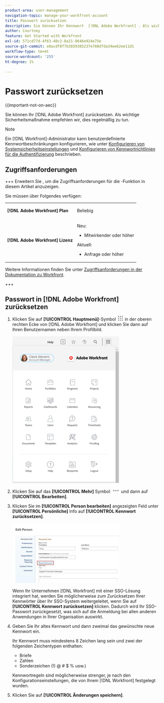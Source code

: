 ```yaml
---
product-area: user-management
navigation-topic: manage-your-workfront-account
title: Passwort zurücksetzen
description: Sie können Ihr Kennwort  [!DNL Adobe Workfront] . Als wichtige Sicherheitsmaßnahme empfehlen wir, dies regelmäßig zu tun.
author: Courtney
feature: Get Started with Workfront
exl-id: 571cd77d-4f63-40c2-8a21-9646e924e75e
source-git-commit: e8acdf8f7b3859385237e788dfda34ee62ee11d1
workflow-type: tm+mt
source-wordcount: '255'
ht-degree: 1%

---
```


# Passwort zurücksetzen

{{important-not-on-aec}}

Sie können Ihr [!DNL Adobe Workfront] zurücksetzen. Als wichtige Sicherheitsmaßnahme empfehlen wir, dies regelmäßig zu tun.

>[!NOTE]
>
>Ein [!DNL Workfront]-Administrator kann benutzerdefinierte Kennwortbeschränkungen konfigurieren, wie unter [Konfigurieren von Systemsicherheitseinstellungen](../../../administration-and-setup/manage-workfront/security/configure-security-preferences.md) und [Konfigurieren von Kennwortrichtlinien für die Authentifizierung](../../../administration-and-setup/manage-workfront/security/configure-password-policies-authentication.md) beschrieben.
>
><!-- [!DNL Workfront] administrator can also reset your password in an Enhanced Authentication enabled environment. For more information, see [Reset a user's password with Enhanced Authentication](../../../workfront-basics/manage-your-account-and-profile/managing-your-workfront-account/reset-user-password-eauth.md).-->

## Zugriffsanforderungen

+++ Erweitern Sie , um die Zugriffsanforderungen für die -Funktion in diesem Artikel anzuzeigen.

Sie müssen über Folgendes verfügen:

<table style="table-layout:auto"> 
 <col> 
 </col> 
 <col> 
 </col> 
 <tbody> 
  <tr> 
   <td role="rowheader"><strong>[!DNL Adobe Workfront] Plan</strong></td> 
   <td> <p>Beliebig</p> </td> 
  </tr> 
  <tr> 
   <td role="rowheader"><strong>[!DNL Adobe Workfront] Lizenz</strong></td> 
   <td> 
      <p>Neu:</p>
         <ul>
         <li><p>Mitwirkender oder höher</p></li>
         </ul>
      <p>Aktuell:</p>
         <ul>
         <li><p>Anfrage oder höher</p></li>
         </ul>
   </td>
  </tr> 
 </tbody> 
</table>

Weitere Informationen finden Sie unter [Zugriffsanforderungen in der Dokumentation zu Workfront](/help/quicksilver/administration-and-setup/add-users/access-levels-and-object-permissions/access-level-requirements-in-documentation.md).

+++

## Passwort in [!DNL Adobe Workfront] zurücksetzen

1. Klicken Sie auf **[!UICONTROL Hauptmenü]**-Symbol ![Hauptmenüsymbol](assets/main-menu-icon.png) in der oberen rechten Ecke von [!DNL Adobe Workfront] und klicken Sie dann auf Ihren Benutzernamen neben Ihrem Profilbild.

   ![Öffnen Sie das Hauptmenü und wählen Sie Ihren Benutzernamen aus.](assets/main-menu-options-350x481.png)

1. Klicken Sie auf das **[!UICONTROL Mehr]** Symbol ![Mehr](assets/more-icon.png) und dann auf **[!UICONTROL Bearbeiten]**.

1. Klicken Sie im **[!UICONTROL Person bearbeiten]** angezeigten Feld unter **[!UICONTROL Persönliche]** Info auf **[!UICONTROL Kennwort zurücksetzen]**.

   ![Person bearbeiten](assets/edit-person-box-350x196.jpg)

   Wenn Ihr Unternehmen [!DNL Workfront] mit einer SSO-Lösung integriert hat, werden Sie möglicherweise zum Zurücksetzen Ihrer Kennwörter über Ihr SSO-System weitergeleitet, wenn Sie auf **[!UICONTROL Kennwort zurücksetzen]** klicken. Dadurch wird Ihr SSO-Passwort zurückgesetzt, was sich auf die Anmeldung bei allen anderen Anwendungen in Ihrer Organisation auswirkt.

1. Geben Sie Ihr altes Kennwort und dann zweimal das gewünschte neue Kennwort ein.

   Ihr Kennwort muss mindestens 8 Zeichen lang sein und zwei der folgenden Zeichentypen enthalten:

   * Briefe
   * Zahlen
   * Sonderzeichen (!) @ # $ % usw.)

   Kennwortregeln sind möglicherweise strenger, je nach den Konfigurationseinstellungen, die von Ihrem [!DNL Workfront] festgelegt wurden.

1. Klicken Sie auf **[!UICONTROL Änderungen speichern]**.
